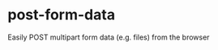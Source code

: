 # post-form-data

Easily POST multipart form data (e.g. files) from the browser

<!--
# Git Who Am I:
git config user.name
git config user.email
cat .git/config

# Set Who I am:
git config user.name "Geo Systems"
git config user.email "geo.systems.developer@gmail.com"

 -->
